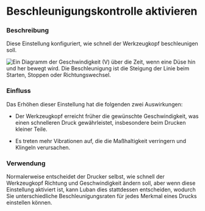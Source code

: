 Beschleunigungskontrolle aktivieren
====
### **Beschreibung**
Diese Einstellung konfiguriert, wie schnell der Werkzeugkopf beschleunigen soll.

![Ein Diagramm der Geschwindigkeit (V) über die Zeit, wenn eine Düse hin und her bewegt wird. Die Beschleunigung ist die Steigung der Linie beim Starten, Stoppen oder Richtungswechsel.](../images/velocity_acceleration_jerk.svg)

### **Einfluss**
Das Erhöhen dieser Einstellung hat die folgenden zwei Auswirkungen:
* Der Werkzeugkopf erreicht früher die gewünschte Geschwindigkeit, was einen schnelleren Druck gewährleistet, insbesondere beim Drucken kleiner Teile.

* Es treten mehr Vibrationen auf, die die Maßhaltigkeit verringern und Klingeln verursachen.

### **Verwendung**
Normalerweise entscheidet der Drucker selbst, wie schnell der Werkzeugkopf Richtung und Geschwindigkeit ändern soll, aber wenn diese Einstellung aktiviert ist, kann Luban dies stattdessen entscheiden, wodurch Sie unterschiedliche Beschleunigungsraten für jedes Merkmal eines Drucks einstellen können.